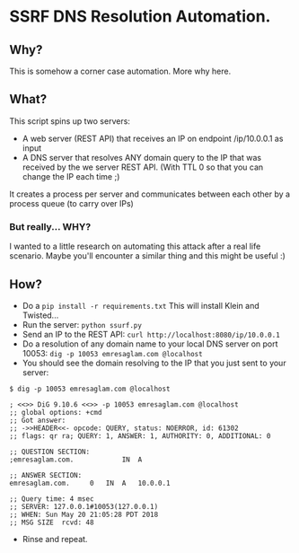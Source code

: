 # SSRF DNS Resolution Automation.

## Why?
This is somehow a corner case automation. More why here. 

## What?
This script spins up two servers:
- A web server (REST API) that receives an IP on endpoint /ip/10.0.0.1 as input
- A DNS server that resolves ANY domain query to the IP that was received by the we server REST API. (With TTL 0 so that you can change the IP each time ;) 

It creates a process per server and communicates between each other by a process queue (to carry over IPs)

### But really... WHY?
I wanted to a little research on automating this attack after a real life scenario. Maybe you'll encounter a similar thing and this might be useful :)

## How?
* Do a `pip install -r requirements.txt` This will install Klein and Twisted...
* Run the server: `python ssurf.py`
* Send an IP to the REST API: `curl http://localhost:8080/ip/10.0.0.1`
* Do a resolution of any domain name to your local DNS server on port 10053: `dig -p 10053 emresaglam.com @localhost`
* You should see the domain resolving to the IP that you just sent to your server:
```
$ dig -p 10053 emresaglam.com @localhost

; <<>> DiG 9.10.6 <<>> -p 10053 emresaglam.com @localhost
;; global options: +cmd
;; Got answer:
;; ->>HEADER<<- opcode: QUERY, status: NOERROR, id: 61302
;; flags: qr ra; QUERY: 1, ANSWER: 1, AUTHORITY: 0, ADDITIONAL: 0

;; QUESTION SECTION:
;emresaglam.com.			IN	A

;; ANSWER SECTION:
emresaglam.com.		0	IN	A	10.0.0.1

;; Query time: 4 msec
;; SERVER: 127.0.0.1#10053(127.0.0.1)
;; WHEN: Sun May 20 21:05:28 PDT 2018
;; MSG SIZE  rcvd: 48
```

* Rinse and repeat.